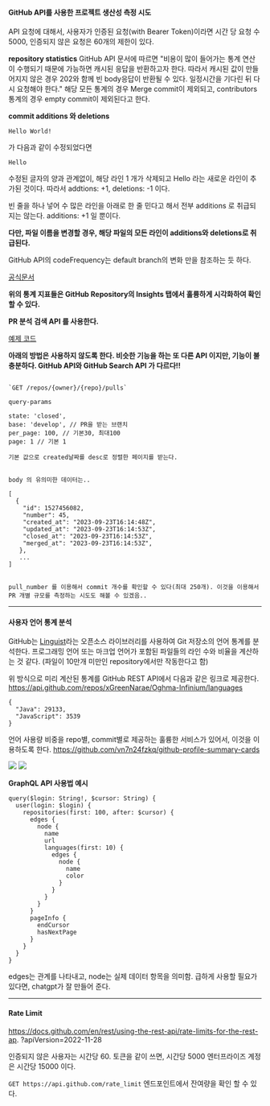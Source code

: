 
#### GitHub API를 사용한 프로젝트 생산성 측정 시도

API 요청에 대해서, 사용자가 인증된 요청(with Bearer Token)이라면 시간 당 요청 수 5000, 인증되지 않은 요청은 60개의 제한이 있다.

**repository statistics**
GitHub API 문서에 따르면 
"비용이 많이 들어가는 통계 연산이 수행되기 때문에 가능하면 캐시된 응답을 반환하고자 한다. 따라서 캐시된 값이 만들어지지 않은 경우 202와 함께 빈 body응답이 반환될 수 있다. 일정시간을 기다린 뒤 다시 요청해야 한다."
해당 모든 통계의 경우 Merge commit이 제외되고, contributors 통계의 경우 empty commit이 제외된다고 한다.

**commit additions 와 deletions**
```
Hello World!
```
가 다음과 같이 수정되었다면
```
Hello
```
수정된 글자의 양과 관계없이, 해당 라인 1 개가 삭제되고 Hello 라는 새로운 라인이 추가된 것이다. 따라서 addtions: +1, deletions: -1 이다.

빈 줄을 하나 넣어 수 많은 라인을 아래로 한 줄 민다고 해서 전부 additions 로 취급되지는 않는다.
additions: +1 일 뿐이다.

**다만, 파일 이름을 변경할 경우, 해당 파일의 모든 라인이 additions와 deletions로 취급된다.**

GitHub API의 codeFrequency는 default branch의 변화 만을 참조하는 듯 하다.

[공식문서](https://docs.github.com/en/rest/metrics/statistics?apiVersion=2022-11-28#about-repository-statistics)

**위의 통계 지표들은 GitHub Repository의 Insights 탭에서 훌륭하게 시각화하여 확인할 수 있다.**


**PR 분석**
**검색 API 를 사용한다.**

[예제 코드](./examples/PR_Comparator.js)



**아래의 방법은 사용하지 않도록 한다. 비슷한 기능을 하는 또 다른 API 이지만, 기능이 불충분하다. GitHub API와 GitHub Search API 가 다르다!!**
```

`GET /repos/{owner}/{repo}/pulls`

query-params

state: 'closed',
base: 'develop', // PR을 받는 브랜치
per_page: 100, // 기본30, 최대100
page: 1 // 기본 1

기본 값으로 created날짜를 desc로 정렬한 페이지를 받는다.


body 의 유의미한 데이터는..

[
  {
    "id": 1527456082,
    "number": 45,
	"created_at": "2023-09-23T16:14:48Z",
    "updated_at": "2023-09-23T16:14:53Z",
    "closed_at": "2023-09-23T16:14:53Z",
    "merged_at": "2023-09-23T16:14:53Z",
   },
   ...
]


pull_number 를 이용해서 commit 개수를 확인할 수 있다(최대 250개). 이것을 이용해서 PR 개별 규모를 측정하는 시도도 해볼 수 있겠음..

```

---

#### 사용자 언어 통계 분석

GitHub는 [Linguist](https://github.com/github-linguist/linguist)라는 오픈소스 라이브러리를 사용하여 Git 저장소의 언어 통계를 분석한다.
프로그래밍 언어 또는 마크업 언어가 포함된 파일들의 라인 수와 비율을 계산하는 것 같다.
(파일이 10만개 미만인 repository에서만 작동한다고 함)

위 방식으로 미리 계산된 통계를
GitHub REST API에서 다음과 같은 링크로 제공한다.
https://api.github.com/repos/xGreenNarae/Oghma-Infinium/languages

```
{
  "Java": 29133,
  "JavaScript": 3539
}
```

언어 사용량 비중을 repo별, commit별로 제공하는 훌륭한 서비스가 있어서,
이것을 이용하도록 한다.
https://github.com/vn7n24fzkq/github-profile-summary-cards

![](http://github-profile-summary-cards.vercel.app/api/cards/repos-per-language?username=xGreenNarae&theme=default) 
![](http://github-profile-summary-cards.vercel.app/api/cards/most-commit-language?username=xGreenNarae&theme=default)

**GraphQL API 사용법 예시**

```
query($login: String!, $cursor: String) {
  user(login: $login) {
    repositories(first: 100, after: $cursor) {
      edges {
        node {
          name
          url
          languages(first: 10) {
            edges {
              node {
                name
                color
              }
            }
          }
        }
      }
      pageInfo {
        endCursor
        hasNextPage
      }
    }
  }
}

```
edges는 관계를 나타내고, node는 실제 데이터 항목을 의미함.
급하게 사용할 필요가 있다면, chatgpt가 잘 만들어 준다.


---

#### Rate Limit
https://docs.github.com/en/rest/using-the-rest-api/rate-limits-for-the-rest-ap. ?apiVersion=2022-11-28

인증되지 않은 사용자는 시간당 60.
토큰을 같이 쓰면, 시간당 5000
엔터프라이즈 계정은 시간당 15000 이다.

`GET https://api.github.com/rate_limit` 
엔드포인트에서 잔여량을 확인 할 수 있다.

